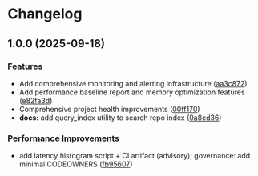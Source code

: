 # Changelog

## 1.0.0 (2025-09-18)


### Features

* Add comprehensive monitoring and alerting infrastructure ([aa3c872](https://github.com/GS1-ISA/ISA_D/commit/aa3c872d7fe7c2b01f58ec0cf55b4509fe3f0f1f))
* Add performance baseline report and memory optimization features ([e82fa3d](https://github.com/GS1-ISA/ISA_D/commit/e82fa3d61b33dab600eb40ce7c2baf17cbb3b52e))
* Comprehensive project health improvements ([00ff170](https://github.com/GS1-ISA/ISA_D/commit/00ff170597b7809f83d9e6940830e6602cc2f1b8))
* **docs:** add query_index utility to search repo index ([0a8cd36](https://github.com/GS1-ISA/ISA_D/commit/0a8cd365085cda479b2a4d1e40a19e36b861f6cb))


### Performance Improvements

* add latency histogram script + CI artifact (advisory); governance: add minimal CODEOWNERS ([fb95607](https://github.com/GS1-ISA/ISA_D/commit/fb9560782ac7226121a83194fcf7aa6e9dff1072))

